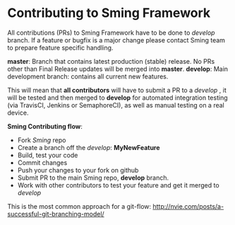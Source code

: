 # Contributing to Sming Framework
All contributions (PRs) to Sming Framework have to be done to _develop_ branch. 
If a feature or bugfix is a major change please contact Sming team to prepare feature specific handling.

__master__: Branch that contains latest production (stable) release. No PRs other than Final Release updates will be merged into __master__.
__develop__: Main development branch: contains all current new features.

This will mean that __all contributors__ will have to submit a PR to a _develop_ , it will be tested and then merged to __develop__ for automated integration testing (via TravisCI, Jenkins or SemaphoreCI), as well as manual testing on a real device. 

__Sming Contributing flow__:
- Fork _Sming_ repo
- Create a branch off the _develop_: __MyNewFeature__
- Build, test your code
- Commit changes
- Push your changes to your fork on github
- Submit PR to the main Sming repo, __develop__ branch.
- Work with other contributors to test your feature and get it merged to _develop_

This is the most common approach for a git-flow:
http://nvie.com/posts/a-successful-git-branching-model/
